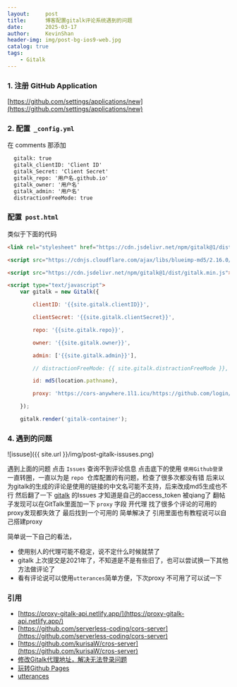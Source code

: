 ```yaml
---
layout:     post
title:      博客配置gitalk评论系统遇到的问题
date:       2025-03-17
author:     KevinShan
header-img: img/post-bg-ios9-web.jpg
catalog: true
tags:
    - Gitalk
---
```


### 1.  注册 GitHub Application

[https://github.com/settings/applications/new](https://github.com/settings/applications/new)

### 2. 配置  `_config.yml`

在 comments 那添加

```html
  gitalk: true
  gitalk_clientID: 'Client ID'
  gitalk_Secret: 'Client Secret'
  gitalk_repo: '用户名.github.io'
  gitalk_owner: '用户名'
  gitalk_admin: '用户名'
  distractionFreeMode: true
```

### 配置  `post.html`

类似于下面的代码

```html
<link rel="stylesheet" href="https://cdn.jsdelivr.net/npm/gitalk@1/dist/gitalk.css">

<script src="https://cdnjs.cloudflare.com/ajax/libs/blueimp-md5/2.16.0/js/md5.min.js"></script>

<script src="https://cdn.jsdelivr.net/npm/gitalk@1/dist/gitalk.min.js"></script>

<script type="text/javascript">
    var gitalk = new Gitalk({

        clientID: '{{site.gitalk.clientID}}',

        clientSecret: '{{site.gitalk.clientSecret}}',

        repo: '{{site.gitalk.repo}}',

        owner: '{{site.gitalk.owner}}',

        admin: ['{{site.gitalk.admin}}'],

        // distractionFreeMode: {{ site.gitalk.distractionFreeMode }},

        id: md5(location.pathname),

        proxy: 'https://cors-anywhere.1l1.icu/https://github.com/login/oauth/access_token'

    });

    gitalk.render('gitalk-container');
```

### 4. 遇到的问题

![issuse]({{ site.url }}/img/post-gitalk-issuses.png)

遇到上面的问题 点击 `Issues` 查询不到评论信息
点击底下的使用 `使用Github登录` 一直转圈，一直以为是 `repo`  仓库配置的有问题，检查了很多次都没有错
后来以为gitalk的生成的评论是使用的链接的中文名可能不支持，后来改成md5生成也不行
然后翻了一下 [gitalk](https://github.com/gitalk/gitalk/issues?q=is%3Aissue%20state%3Aclosed%20access) 的Issues 才知道是自己的access_token 被qiang了
翻帖子发现可以在GitTalk里面加一下 `proxy` 字段 开代理
找了很多个评论的可用的proxy发现都失效了
最后找到一个可用的 简单解决了 
引用里面也有教程说可以自己搭建proxy

简单说一下自己的看法，
* 使用别人的代理可能不稳定，说不定什么时候就禁了
* gitalk 上次提交是2021年了，不知道是不是有些旧了，也可以尝试换一下其他方法做评论了
* 看有评论说可以使用`utterances`简单方便，下次proxy 不可用了可以试一下

### 引用

* [https://proxy-gitalk-api.netlify.app/](https://proxy-gitalk-api.netlify.app/)  
* [https://github.com/serverless-coding/cors-server](https://github.com/serverless-coding/cors-server)  
* [https://github.com/kurisaW/cros-server](https://github.com/kurisaW/cros-server)
* [修改Gitalk代理地址，解决无法登录问题](https://apidocs.cn/blog/front/js/%E4%BF%AE%E6%94%B9Gitalk%E4%BB%A3%E7%90%86%E5%9C%B0%E5%9D%80%E8%A7%A3%E5%86%B3%E6%97%A0%E6%B3%95%E7%99%BB%E5%BD%95%E9%97%AE%E9%A2%98.html)
* [玩转Github Pages](https://linhandev.github.io/posts/Github-Page/#%E5%8D%9A%E5%AE%A2%E8%AF%84%E8%AE%BA)
* [utterances](https://utteranc.es/?installation_id=62772951&setup_action=install)
